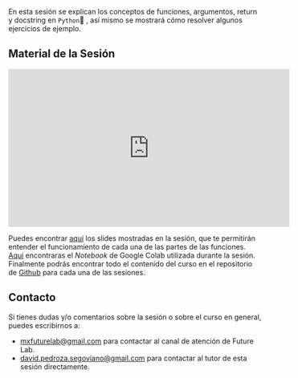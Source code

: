  En esta sesión se explican los conceptos de funciones, argumentos, return y docstring en `Python`🐍 , así mismo se mostrará cómo resolver algunos ejercicios de ejemplo.


## Material de la Sesión
<iframe width="560" height="315" src="https://www.youtube.com/embed/Zrovli_i3lQ" frameborder="0" allow="accelerometer; autoplay; clipboard-write; encrypted-media; gyroscope; picture-in-picture" allowfullscreen></iframe>

Puedes encontrar [aquí](https://docs.google.com/presentation/d/1Xj0cb-78QBtliR99lfO6OzDkmLmQ1ILDHN-l4SLtopM/edit?usp=sharing) los slides mostradas en la sesión, que te permitirán entender el funcionamiento de cada una de las partes de las funciones. [Aquí](https://colab.research.google.com/drive/1vQYx7pRBxCzxI2BQ961D7o8EUTpIECf3?usp=sharing) encontraras el _Notebook_ de Google Colab utilizada durante la sesión. Finalmente podrás encontrar todo el contenido del curso en el repositorio de [Github](https://github.com/futurelabmx/omegaUp.py) para cada una de las sesiones.

## Contacto
Si tienes dudas y/o comentarios sobre la sesión o sobre el curso en general, puedes escribirnos a:

* [mxfuturelab@gmail.com](mailto://mxfuturelab@gmail.com) para contactar al canal de atención de Future Lab.
* [david.pedroza.segoviano@gmail.com](mailto://david.pedroza.segoviano@gmail.com) para contactar al tutor de esta sesión directamente.
